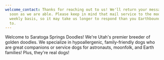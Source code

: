 ```yaml
---
welcome_contact: Thanks for reaching out to us! We'll return your message as
  soon as we are able. Please keep in mind that mail service to the moon is on a
  weekly basis, so it may take us longer to respond than you Earthbound are used
  to.
---
```

Welcome to Saratoga Springs Doodles! We're Utah's premier breeder of golden doodles. We specialize in hypoallergenic, family-friendly dogs who are great companions or service dogs for astronauts, moonfolk, and Earth families! Plus, they're real dogs!